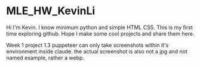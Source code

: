 # MLE_HW_KevinLi

Hi I'm Kevin. I know minimum python and simple HTML CSS.
This is my first time exploring github.
Hope I make some cool projects and share them here.


Week 1 project 1.3 puppeteer can only take screenshots within it's environment inside claude. the actual screenshot is also not a jpg and not named example, rather a webp.
